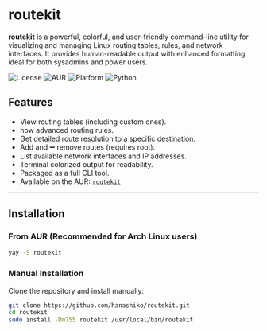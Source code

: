 # routekit

**routekit** is a powerful, colorful, and user-friendly command-line utility for visualizing and managing Linux routing tables, rules, and network interfaces. It provides human-readable output with enhanced formatting, ideal for both sysadmins and power users.

![License](https://img.shields.io/github/license/hanashiko/routekit)
![AUR](https://img.shields.io/aur/version/routekit?color=blue)
![Platform](https://img.shields.io/badge/platform-Linux-green)
![Python](https://img.shields.io/badge/python-3.6%2B-blue)

## Features

- View routing tables (including custom ones).
- how advanced routing rules.
- Get detailed route resolution to a specific destination.
- Add and ➖ remove routes (requires root).
- List available network interfaces and IP addresses.
- Terminal colorized output for readability.
- Packaged as a full CLI tool.
- Available on the AUR: [`routekit`](https://aur.archlinux.org/packages/routekit)

---

## Installation

### From AUR (Recommended for Arch Linux users)

```bash
yay -S routekit
```

### Manual Installation

Clone the repository and install manually:
```bash
git clone https://github.com/hanashiko/routekit.git
cd routekit
sudo install -Dm755 routekit /usr/local/bin/routekit
```